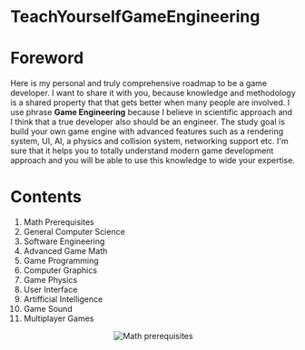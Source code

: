 # TeachYourselfGameEngineering
<h1>Foreword</h1>
<p>Here is my personal and truly comprehensive roadmap to be a game developer. I want to share it with you, because knowledge and methodology is a shared property that that gets better when many people are involved.
I use phrase <strong>Game Engineering</strong> because I believe in scientific approach and I think that a true developer also should be an engineer. The study goal is build your own game engine with advanced features such as a rendering system, UI, AI, a physics and collision system, networking support etc. I'm sure that it helps you to totally understand modern game development approach and you will be able to use this knowledge to wide your expertise.</p>
<h1>Contents</h1>
<ol>
  <li>Math Prerequisites</li>
  <li>General Computer Science</li>
  <li>Software Engineering</li>
  <li>Advanced Game Math</li>
  <li>Game Programming</li>
  <li>Computer Graphics</li>
  <li>Game Physics</li>
  <li>User Interface</li>
  <li>Artifficial Intelligence</li>
  <li>Game Sound</li>
  <li>Multiplayer Games</li>
</ol>
<p align="center">
  <img alt="Math prerequisites" src="https://user-images.githubusercontent.com/31415381/142594757-80ff9e6e-18bc-437d-953f-8a7df511e156.png" />
</p>
